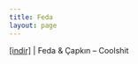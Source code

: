 ```yaml
---
title: Feda
layout: page
---
```


<a href="https://cloud.mail.ru/public/45763f51d500/Capk%C4%B1n%20%26%20Feda%20-%20Coolshit" target="_blank">[indir]</a> | Feda & Çapkın &#8211; Coolshit